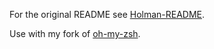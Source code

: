 For the original README see [Holman-README](https://github.com/mcmaniac/dotfiles/blob/master/Holman-README.markdown).

Use with my fork of [oh-my-zsh](https://github.com/mcmaniac/oh-my-zsh).
